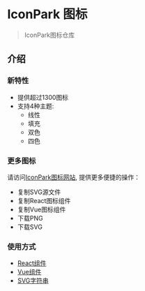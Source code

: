 # IconPark 图标
> IconPark图标仓库

## 介绍

### 新特性
* 提供超过1300图标
* 支持4种主题:
    * 线性
    * 填充
    * 双色
    * 四色

### 更多图标
请访问[IconPark图标网站](http://iconpark.bytedance.com), 提供更多便捷的操作：
* 复制SVG源文件
* 复制React图标组件
* 复制Vue图标组件
* 下载PNG
* 下载SVG

### 使用方式

* [React组件](./packages/react/README.md) 
* [Vue组件](./packages/vue/README.md) 
* [SVG字符串](./packages/vue/README.md) 
